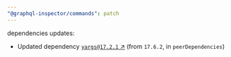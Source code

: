 ```yaml
---
"@graphql-inspector/commands": patch
---
```

dependencies updates:
  - Updated dependency [`yargs@17.2.1` ↗︎](https://www.npmjs.com/package/yargs/v/17.2.1) (from `17.6.2`, in `peerDependencies`)
